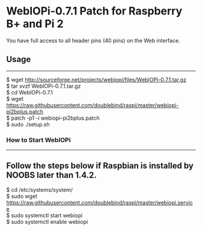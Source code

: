 WebIOPi-0.7.1 Patch for Raspberry B+ and Pi 2
=============================================

You have full access to all header pins (40 pins) on the Web interface.

## Usage
------
$ wget http://sourceforge.net/projects/webiopi/files/WebIOPi-0.7.1.tar.gz  
$ tar xvzf WebIOPi-0.7.1.tar.gz  
$ cd WebIOPi-0.7.1  
$ wget https://raw.githubusercontent.com/doublebind/raspi/master/webiopi-pi2bplus.patch  
$ patch -p1 -i webiopi-pi2bplus.patch  
$ sudo ./setup.sh

### How to Start WebIOPi
------
Follow the steps below if Raspbian is installed by NOOBS later than 1.4.2.  
------
$ cd /etc/systems/system/  
$ sudo wget https://raw.githubusercontent.com/doublebind/raspi/master/webiopi.service  
$ sudo systemctl start webiopi  
$ sudo systemctl enable webiopi  
